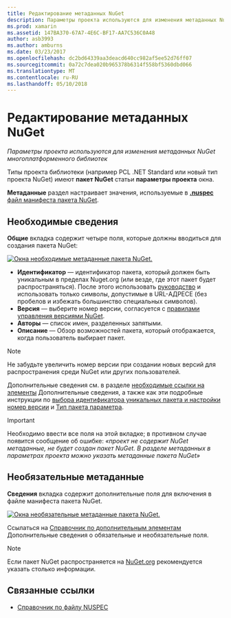 ```yaml
---
title: Редактирование метаданных NuGet
description: Параметры проекта используются для изменения метаданных NuGet многоплатформенного библиотек
ms.prod: xamarin
ms.assetid: 147BA370-67A7-4E6C-BF17-AA7C536C0A48
author: asb3993
ms.author: amburns
ms.date: 03/23/2017
ms.openlocfilehash: dc2bd64339aa3deacd640cc982af5ee52d76ff07
ms.sourcegitcommit: 0a72c7dea020b965378b6314f558bf5360dbd066
ms.translationtype: MT
ms.contentlocale: ru-RU
ms.lasthandoff: 05/10/2018
---
```

# <a name="editing-nuget-metadata"></a>Редактирование метаданных NuGet

_Параметры проекта используются для изменения метаданных NuGet многоплатформенного библиотек_

Типы проекта библиотеки (например PCL .NET Standard или новый тип проекта NuGet) имеют **пакет NuGet** статьи **параметры проекта** окна.

**Метаданные** раздел настраивает значения, используемые в [ **.nuspec** файл манифеста пакета NuGet](https://docs.microsoft.com/nuget/create-packages/creating-a-package#the-role-and-structure-of-the-nuspec-file).

## <a name="required-information"></a>Необходимые сведения

**Общие** вкладка содержит четыре поля, которые должны вводиться для создания пакета NuGet:

[![](metadata-images/metadata-general-sml.png "Окна необходимые метаданные пакета NuGet.")](metadata-images/metadata-general.png#lightbox)

- **Идентификатор** — идентификатор пакета, который должен быть уникальным в пределах Nuget.org (или везде, где этот пакет будет распространяться). После этого использовать [руководство](https://docs.microsoft.com/nuget/create-packages/creating-a-package#choosing-a-unique-package-identifier-and-setting-the-version-number) и использовать только символы, допустимые в URL-АДРЕСЕ (без пробелов и избежать большинство специальных символов).
- **Версия** — выберите номер версии, согласуется с [правилами управления версиями NuGet](https://docs.microsoft.com/nuget/create-packages/dependency-versions).
- **Авторы** — список имен, разделенных запятыми.
- **Описание** — Обзор возможностей пакета, который отображается, когда пользователь выбирает пакет.

> [!NOTE]
> Не забудьте увеличить номер версии при создании новых версий для распространения среди NuGet или других пользователей.

Дополнительные сведения см. в разделе [необходимые ссылки на элементы](https://docs.microsoft.com/nuget/schema/nuspec#required-metadata-elements) Дополнительные сведения, а также как эти подробные инструкции по [выбора идентификатора уникальных пакета и настройки номер версии](https://docs.microsoft.com/nuget/create-packages/creating-a-package#choosing-a-unique-package-identifier-and-setting-the-version-number) и [ Тип пакета параметра](https://docs.microsoft.com/nuget/create-packages/creating-a-package#setting-a-package-type).

> [!IMPORTANT]
> Необходимо ввести все поля на этой вкладке; в противном случае появится сообщение об ошибке: _«проект не содержит NuGet метаданные, не будет создан пакет NuGet. В разделе метаданных в параметрах проекта можно указать метаданные пакета NuGet»_

## <a name="optional-metadata"></a>Необязательные метаданные

**Сведения** вкладка содержит дополнительные поля для включения в файле манифеста пакета NuGet.

[![](metadata-images/metadata-detail-sml.png "Окна необязательные метаданные пакета NuGet.")](metadata-images/metadata-detail.png#lightbox)

Ссылаться на [Справочник по дополнительным элементам](https://docs.microsoft.com/nuget/schema/nuspec#optional-metadata-elements) Дополнительные сведения о обязательные и необязательные поля.

> [!NOTE]
> Если пакет NuGet распространяется на [NuGet.org](https://www.nuget.org) рекомендуется указать столько информации.


## <a name="related-links"></a>Связанные ссылки

- [Справочник по файлу NUSPEC](https://docs.microsoft.com/nuget/schema/nuspec#general-form-and-schema)
